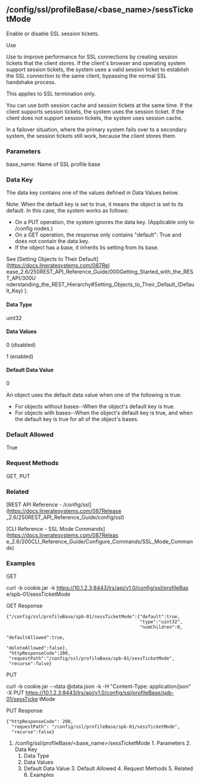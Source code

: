 ## /config/ssl/profileBase/<base_name>/sessTicketMode

Enable or disable SSL session tickets.

Use

Use to improve performance for SSL connections by creating session tickets
that the client stores. If the client's browser and operating system support
session tickets, the system uses a valid session ticket to establish the SSL
connection to the same client, bypassing the normal SSL handshake process.

This applies to SSL termination only.

You can use both session cache and session tickets at the same time. If the
client supports session tickets, the system uses the session ticket. If the
client does not support session tickets, the system uses session cache.

In a failover situation, where the primary system fails over to a secondary
system, the session tickets still work, because the client stores them.

### Parameters

base_name: Name of SSL profile base

### Data Key

The data key contains one of the values defined in Data Values below.

Note: When the default key is set to true, it means the object is set to its
default. In this case, the system works as follows:

  * On a PUT operation, the system ignores the data key. (Applicable only to /config nodes.)
  * On a GET operation, the response only contains "default": True and does not contain the data key.
  * If the object has a base, it inherits its setting from its base.

See [Setting Objects to Their Default](https://docs.lineratesystems.com/087Rel
ease_2.6/250REST_API_Reference_Guide/000Getting_Started_with_the_REST_API/300U
nderstanding_the_REST_Hierarchy#Setting_Objects_to_Their_Default_(Default_Key)
).

#### Data Type

uint32

#### Data Values

0 (disabled)

1 (enabled)

#### Default Data Value

0

An object uses the default data value when one of the following is true:

  * For objects without bases--When the object's default key is true.
  * For objects with bases--When the object's default key is true, and when the default key is true for all of the object's bases.

### Default Allowed

True

### Request Methods

GET, PUT

### Related

[REST API Reference - /config/ssl](https://docs.lineratesystems.com/087Release
_2.6/250REST_API_Reference_Guide/config/ssl)

[CLI Reference - SSL Mode Commands](https://docs.lineratesystems.com/087Releas
e_2.6/200CLI_Reference_Guide/Configure_Commands/SSL_Mode_Commands)

### Examples

GET

curl -b cookie.jar -k https://10.1.2.3:8443/lrs/api/v1.0/config/ssl/profileBas
e/spb-01/sessTicketMode

GET Response

    
    {"/config/ssl/profileBase/spb-01/sessTicketMode":{"default":true,
                                                      "type":"uint32",
                                                      "numChildren":0,
                                                      "defaultAllowed":true,
                                                      "deleteAllowed":false},
     "httpResponseCode":200,
     "requestPath":"/config/ssl/profileBase/spb-01/sessTicketMode",
     "recurse":false}
    

PUT

curl -b cookie.jar --data @data.json -k -H "Content-Type: application/json" -X
PUT https://10.1.2.3:8443/lrs/api/v1.0/config/ssl/profileBase/spb-01/sessTicke
tMode

PUT Response

    
    {"httpResponseCode": 200,
      "requestPath": "/config/ssl/profileBase/spb-01/sessTicketMode",
      "recurse":false}

  1. /config/ssl/profileBase/<base_name>/sessTicketMode
    1. Parameters
    2. Data Key
      1. Data Type
      2. Data Values
      3. Default Data Value
    3. Default Allowed
    4. Request Methods
    5. Related
    6. Examples


